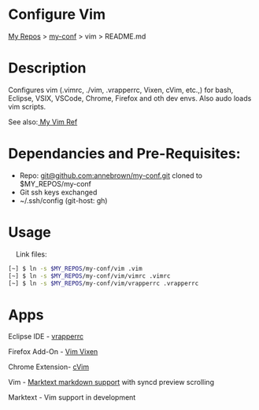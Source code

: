 # Configure Vim

[My Repos](https://github.com/annebrown/?tab=repositories) > [my-conf](../README.md) > vim > README.md      

# Description

Configures vim (.vimrc, ./vim, .vrapperrc, Vixen, cVim, etc.,) for bash, Eclipse, VSIX, VSCode, Chrome, Firefox and oth dev envs.    Also audo loads vim scripts.  

See also:[ My Vim Ref](../../my-docs/README.md#vim)

# Dependancies and Pre-Requisites:

- Repo: [git@github.com:annebrown/my-conf.git]( https://github.com/annebrown/bash-conf.git )   cloned to $MY_REPOS/my-conf       
- Git ssh keys exchanged
- ~/.ssh/config (git-host: gh)

# Usage

    Link files: 

```bash
[~] $ ln -s $MY_REPOS/my-conf/vim .vim     
[~] $ ln -s $MY_REPOS/my-conf/vim/vimrc .vimrc    
[~] $ ln -s $MY_REPOS/my-conf/vim/vrapperrc .vrapperrc   
```

# Apps

Eclipse IDE - [vrapperrc](https://github.com/justinmk/config/blob/master/.vrapperrc)

Firefox Add-On - [Vim Vixen](https://addons.mozilla.org/en-CA/firefox/addon/vim-vixen/)

Chrome Extension- [cVim](https://chrome.google.com/webstore/detail/cvim/ihlenndgcmojhcghmfjfneahoeklbjjh?hl=en)

Vim - [Marktext markdown support](https://github.com/ckuelker/Marktext-vim) with syncd preview scrolling

Marktext - Vim support in development